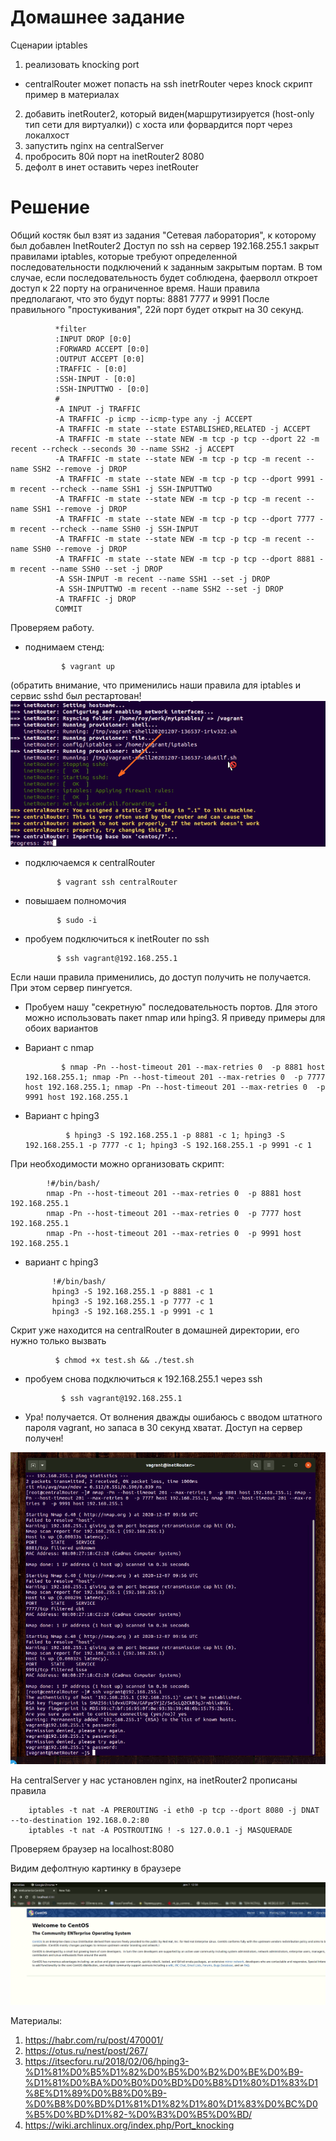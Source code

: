 # Домашнее задание
Сценарии iptables
1) реализовать knocking port
- centralRouter может попасть на ssh inetrRouter через knock скрипт
пример в материалах
2) добавить inetRouter2, который виден(маршрутизируется (host-only тип сети для виртуалки)) с хоста или форвардится порт через локалхост
3) запустить nginx на centralServer
4) пробросить 80й порт на inetRouter2 8080
5) дефолт в инет оставить через inetRouter

# Решение

Общий костяк был взят из задания "Cетевая лаборатория", к которому был добавлен InetRouter2
Доступ по ssh на сервер 192.168.255.1 закрыт правилами iptables, которые требуют определенной последовательности подключений к заданным закрытым портам. В том случае, если последовательность будет соблюдена, фаерволл откроет доступ к 22 порту на ограниченное время. 
Наши правила предполагают, что это будут порты: 8881 7777 и 9991
После правильного "простукивания", 22й порт будет открыт на 30 секунд.

              *filter
              :INPUT DROP [0:0]
              :FORWARD ACCEPT [0:0]
              :OUTPUT ACCEPT [0:0]
              :TRAFFIC - [0:0]
              :SSH-INPUT - [0:0]
              :SSH-INPUTTWO - [0:0]
              # 
              -A INPUT -j TRAFFIC
              -A TRAFFIC -p icmp --icmp-type any -j ACCEPT
              -A TRAFFIC -m state --state ESTABLISHED,RELATED -j ACCEPT
              -A TRAFFIC -m state --state NEW -m tcp -p tcp --dport 22 -m recent --rcheck --seconds 30 --name SSH2 -j ACCEPT
              -A TRAFFIC -m state --state NEW -m tcp -p tcp -m recent --name SSH2 --remove -j DROP
              -A TRAFFIC -m state --state NEW -m tcp -p tcp --dport 9991 -m recent --rcheck --name SSH1 -j SSH-INPUTTWO
              -A TRAFFIC -m state --state NEW -m tcp -p tcp -m recent --name SSH1 --remove -j DROP
              -A TRAFFIC -m state --state NEW -m tcp -p tcp --dport 7777 -m recent --rcheck --name SSH0 -j SSH-INPUT
              -A TRAFFIC -m state --state NEW -m tcp -p tcp -m recent --name SSH0 --remove -j DROP
              -A TRAFFIC -m state --state NEW -m tcp -p tcp --dport 8881 -m recent --name SSH0 --set -j DROP
              -A SSH-INPUT -m recent --name SSH1 --set -j DROP
              -A SSH-INPUTTWO -m recent --name SSH2 --set -j DROP 
              -A TRAFFIC -j DROP
              COMMIT

Проверяем работу.
- поднимаем стенд:

              $ vagrant up
 
 (обратить внимание, что применились наши правила для iptables и сервис sshd был рестартован!
 ![alt text](https://github.com/RaibeartRuadh/myiptables/blob/main/snap1.png?raw=true "Обратить внимание, что правила iptables применились и sshd рестартовал.")
  
 - подключаемся к centralRouter
 
              $ vagrant ssh centralRouter
 
 - повышаем полномочия
 
              $ sudo -i
 
 - пробуем подключиться к inetRouter по ssh
 
              $ ssh vagrant@192.168.255.1
 
 Если наши правила применились, до доступ получить не получается. При этом сервер пингуется.
 
 - Пробуем нашу "секретную" последовательность портов. Для этого можно использовать пакет nmap или hping3. Я приведу примеры для обоих вариантов
 
 - Вариант с nmap
 
               $ nmap -Pn --host-timeout 201 --max-retries 0  -p 8881 host 192.168.255.1; nmap -Pn --host-timeout 201 --max-retries 0  -p 7777 host 192.168.255.1; nmap -Pn --host-timeout 201 --max-retries 0  -p 9991 host 192.168.255.1

- Вариант с hping3
 
               $ hping3 -S 192.168.255.1 -p 8881 -c 1; hping3 -S 192.168.255.1 -p 7777 -c 1; hping3 -S 192.168.255.1 -p 9991 -c 1

При необходимости можно организовать скрипт:

            !#/bin/bash/
            nmap -Pn --host-timeout 201 --max-retries 0  -p 8881 host 192.168.255.1
            nmap -Pn --host-timeout 201 --max-retries 0  -p 7777 host 192.168.255.1
            nmap -Pn --host-timeout 201 --max-retries 0  -p 9991 host 192.168.255.1

- вариант с hping3

            !#/bin/bash/
            hping3 -S 192.168.255.1 -p 8881 -c 1
            hping3 -S 192.168.255.1 -p 7777 -c 1
            hping3 -S 192.168.255.1 -p 9991 -c 1

Скрит уже находится на centralRouter в домашней директории, его нужно только вызвать 

              $ chmod +x test.sh && ./test.sh

- пробуем снова подключиться к 192.168.255.1 через ssh


              $ ssh vagrant@192.168.255.1

- Ура! получается. От волнения дважды ошибаюсь с вводом штатного пароля vagrant, но запаса в 30 секунд хватат. Доступ на сервер получен!

 ![alt text](https://github.com/RaibeartRuadh/myiptables/blob/main/snap2.png?raw=true "")

На centralServer у нас установлен nginx, на inetRouter2 прописаны правила

        iptables -t nat -A PREROUTING -i eth0 -p tcp --dport 8080 -j DNAT --to-destination 192.168.0.2:80
        iptables -t nat -A POSTROUTING ! -s 127.0.0.1 -j MASQUERADE

Проверяем браузер на localhost:8080

Видим дефолтную картинку в браузере

![alt text](https://github.com/RaibeartRuadh/myiptables/blob/main/snap3.png?raw=true "")


Материалы:
1. https://habr.com/ru/post/470001/
2. https://otus.ru/nest/post/267/
3. https://itsecforu.ru/2018/02/06/hping3-%D1%81%D0%B5%D1%82%D0%B5%D0%B2%D0%BE%D0%B9-%D1%81%D0%BA%D0%B0%D0%BD%D0%B8%D1%80%D1%83%D1%8E%D1%89%D0%B8%D0%B9-%D0%B8%D0%BD%D1%81%D1%82%D1%80%D1%83%D0%BC%D0%B5%D0%BD%D1%82-%D0%B3%D0%B5%D0%BD/
4. https://wiki.archlinux.org/index.php/Port_knocking
